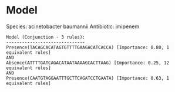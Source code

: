 
# Model

Species: acinetobacter baumannii
Antibiotic: imipenem

```
Model (Conjunction - 3 rules):
------------------------------
Presence(TACAGCACATAGTGTTTTGAAGACATCACCA) [Importance: 0.80, 1 equivalent rules]
AND
Absence(ATTTTGATCAGACATAATAAAAGCACTTAAG) [Importance: 0.25, 12 equivalent rules]
AND
Presence(CAATGTAGGAATTTGCTTCAGATCCTGAATA) [Importance: 0.63, 1 equivalent rules]

```

